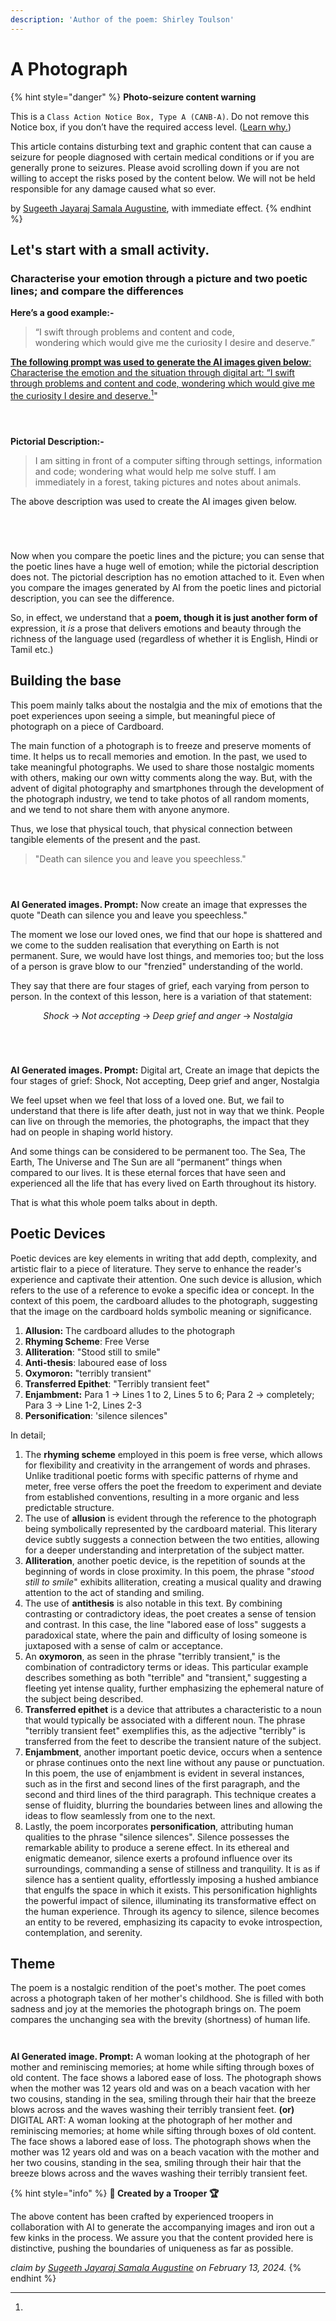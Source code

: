 ```yaml
---
description: 'Author of the poem: Shirley Toulson'
---
```


# A Photograph

{% hint style="danger" %}
**Photo-seizure content warning**

This is a `Class Action Notice Box, Type A (CANB-A)`. Do not remove this Notice box, if you don’t have the required access level. ([Learn why.](craftdocs://open?blockId=82E22F22-B1CA-4F7F-AFED-3C5B66B86947\&spaceId=34ae8ebc-d508-7305-20e2-17e06364862c))

This article contains disturbing text and graphic content that can cause a seizure for people diagnosed with certain medical conditions or if you are generally prone to seizures. Please avoid scrolling down if you are not willing to accept the risks posed by the content below. We will not be held responsible for any damage caused what so ever.

by [Sugeeth Jayaraj Samala Augustine](https://app.gitbook.com/u/9Om3tUS42vUVpNcq3eN15t09EZU2), with immediate effect.
{% endhint %}

## Let's start with a small activity.

### Characterise your emotion through a picture and two poetic lines; and compare the differences

**Here’s a good example:-**

> “I swift through problems and content and code, \
> wondering which would give me the curiosity I desire and deserve.”

[**The following prompt was used to generate the AI images given below**: Characterise the emotion and the situation through digital art: “I swift through problems and content and code, wondering which would give me the curiosity I desire and deserve.](#user-content-fn-1)[^1]"

<div>

<figure><img src="../../../../../.gitbook/assets/image (6).png" alt=""><figcaption></figcaption></figure>

 

<figure><img src="../../../../../.gitbook/assets/image (5).png" alt=""><figcaption></figcaption></figure>

 

<figure><img src="../../../../../.gitbook/assets/image (6).png" alt=""><figcaption></figcaption></figure>

</div>

**Pictorial Description:-**

> I am sitting in front of a computer sifting through settings, information and code; wondering what would help me solve stuff. I am immediately in a forest, taking pictures and notes about animals.

The above description was used to create the AI images given below.

<div>

<figure><img src="../../../../../.gitbook/assets/image (11).png" alt=""><figcaption></figcaption></figure>

 

<figure><img src="../../../../../.gitbook/assets/image (10).png" alt=""><figcaption></figcaption></figure>

 

<figure><img src="../../../../../.gitbook/assets/image (9).png" alt=""><figcaption></figcaption></figure>

 

<figure><img src="../../../../../.gitbook/assets/image (8).png" alt=""><figcaption></figcaption></figure>

</div>

Now when you compare the poetic lines and the picture; you can sense that the poetic lines have a huge well of emotion; while the pictorial description does not. The pictorial description has no emotion attached to it. Even when you compare the images generated by AI from the poetic lines and pictorial description, you can see the difference.

So, in effect, we understand that a **poem, though it is just another form of** expression, it _is_ a prose that delivers emotions and beauty through the richness of the language used (regardless of whether it is English, Hindi or Tamil etc.)

## Building the base

This poem mainly talks about the nostalgia and the mix of emotions that the poet experiences upon seeing a simple, but meaningful piece of photograph on a piece of Cardboard.

The main function of a photograph is to freeze and preserve moments of time. It helps us to recall memories and emotion. In the past, we used to take meaningful photographs. We used to share those nostalgic moments with others, making our own witty comments along the way. But, with the advent of digital photography and smartphones through the development of the photograph industry, we tend to take photos of all random moments, and we tend to not share them with anyone anymore.

Thus, we lose that physical touch, that physical connection between tangible elements of the present and the past.

> "Death can silence you and leave you speechless."

<div>

<figure><img src="../../../../../.gitbook/assets/image (14).png" alt=""><figcaption></figcaption></figure>

 

<figure><img src="../../../../../.gitbook/assets/image (13).png" alt=""><figcaption></figcaption></figure>

 

<figure><img src="../../../../../.gitbook/assets/image (12).png" alt=""><figcaption></figcaption></figure>

</div>

**AI Generated images. Prompt:** Now create an image that expresses the quote "Death can silence you and leave you speechless."

The moment we lose our loved ones, we find that our hope is shattered and we come to the sudden realisation that everything on Earth is not permanent. Sure, we would have lost things, and memories too; but the loss of a person is grave blow to our "frenzied" understanding of the world.

They say that there are four stages of grief, each varying from person to person. In the context of this lesson, here is a variation of that statement:

$$
Shock \; \longrightarrow \; Not \; accepting \; \longrightarrow \; Deep \; grief \; and \; anger \; \longrightarrow \; Nostalgia
$$

<div>

<figure><img src="../../../../../.gitbook/assets/image (15).png" alt=""><figcaption></figcaption></figure>

 

<figure><img src="../../../../../.gitbook/assets/image (16).png" alt=""><figcaption></figcaption></figure>

 

<figure><img src="../../../../../.gitbook/assets/image (17).png" alt=""><figcaption></figcaption></figure>

 

<figure><img src="../../../../../.gitbook/assets/image (18).png" alt=""><figcaption></figcaption></figure>

</div>

**AI Generated images. Prompt:** Digital art, Create an image that depicts the four stages of grief: Shock, Not accepting, Deep grief and anger, Nostalgia

We feel upset when we feel that loss of a loved one. But, we fail to understand that there is life after death, just not in way that we think. People can live on through the memories, the photographs, the impact that they had on people in shaping world history.

And some things can be considered to be permanent too. The Sea, The Earth, The Universe and The Sun are all “permanent” things when compared to our lives. It is these eternal forces that have seen and experienced all the life that has every lived on Earth throughout its history.

That is what this whole poem talks about in depth.

## Poetic Devices

Poetic devices are key elements in writing that add depth, complexity, and artistic flair to a piece of literature. They serve to enhance the reader's experience and captivate their attention. One such device is allusion, which refers to the use of a reference to evoke a specific idea or concept. In the context of this poem, the cardboard alludes to the photograph, suggesting that the image on the cardboard holds symbolic meaning or significance.

1. **Allusion:** The cardboard alludes to the photograph
2. **Rhyming Scheme**: Free Verse
3. **Alliteration**: "Stood still to smile"
4. **Anti-thesis**: laboured ease of loss
5. **Oxymoron:** "terribly transient"
6. **Transferred Epithet**: "Terribly transient feet"
7. **Enjambment:** Para 1 → Lines 1 to 2, Lines 5 to 6; Para 2 → completely; Para 3 → Line 1-2, Lines 2-3
8. **Personification**: 'silence silences"

In detail;

1. The **rhyming scheme** employed in this poem is free verse, which allows for flexibility and creativity in the arrangement of words and phrases. Unlike traditional poetic forms with specific patterns of rhyme and meter, free verse offers the poet the freedom to experiment and deviate from established conventions, resulting in a more organic and less predictable structure.
2. The use of **allusion** is evident through the reference to the photograph being symbolically represented by the cardboard material. This literary device subtly suggests a connection between the two entities, allowing for a deeper understanding and interpretation of the subject matter.
3. **Alliteration**, another poetic device, is the repetition of sounds at the beginning of words in close proximity. In this poem, the phrase "_stood still to smile_" exhibits alliteration, creating a musical quality and drawing attention to the act of standing and smiling.
4. The use of **antithesis** is also notable in this text. By combining contrasting or contradictory ideas, the poet creates a sense of tension and contrast. In this case, the line "labored ease of loss" suggests a paradoxical state, where the pain and difficulty of losing someone is juxtaposed with a sense of calm or acceptance.
5. An **oxymoron**, as seen in the phrase "terribly transient," is the combination of contradictory terms or ideas. This particular example describes something as both "terrible" and "transient," suggesting a fleeting yet intense quality, further emphasizing the ephemeral nature of the subject being described.
6. **Transferred epithet** is a device that attributes a characteristic to a noun that would typically be associated with a different noun. The phrase "terribly transient feet" exemplifies this, as the adjective "terribly" is transferred from the feet to describe the transient nature of the subject.
7. **Enjambment**, another important poetic device, occurs when a sentence or phrase continues onto the next line without any pause or punctuation. In this poem, the use of enjambment is evident in several instances, such as in the first and second lines of the first paragraph, and the second and third lines of the third paragraph. This technique creates a sense of fluidity, blurring the boundaries between lines and allowing the ideas to flow seamlessly from one to the next.
8. Lastly, the poem incorporates **personification**, attributing human qualities to the phrase "silence silences". Silence possesses the remarkable ability to produce a serene effect. In its ethereal and enigmatic demeanor, silence exerts a profound influence over its surroundings, commanding a sense of stillness and tranquility. It is as if silence has a sentient quality, effortlessly imposing a hushed ambiance that engulfs the space in which it exists. This personification highlights the powerful impact of silence, illuminating its transformative effect on the human experience. Through its agency to silence, silence becomes an entity to be revered, emphasizing its capacity to evoke introspection, contemplation, and serenity.

## Theme

The poem is a nostalgic rendition of the poet's mother. The poet comes across a photograph taken of her mother's childhood. She is filled with both sadness and joy at the memories the photograph brings on. The poem compares the unchanging sea with the brevity (shortness) of human life.

<div>

<figure><img src="../../../../../.gitbook/assets/image (19).png" alt=""><figcaption></figcaption></figure>

 

<figure><img src="../../../../../.gitbook/assets/image (20).png" alt=""><figcaption></figcaption></figure>

</div>

**AI Generated image. Prompt:** A woman looking at the photograph of her mother and reminiscing memories; at home while sifting through boxes of old content. The face shows a labored ease of loss. The photograph shows when the mother was 12 years old and was on a beach vacation with her two cousins, standing in the sea, smiling through their hair that the breeze blows across and the waves washing their terribly transient feet. **(or)** DIGITAL ART: A woman looking at the photograph of her mother and reminiscing memories; at home while sifting through boxes of old content. The face shows a labored ease of loss. The photograph shows when the mother was 12 years old and was on a beach vacation with the mother and her two cousins, standing in the sea, smiling through their hair that the breeze blows across and the waves washing their terribly transient feet.

{% hint style="info" %}
**🥇 Created by a Trooper 🏆**

The above content has been crafted by experienced troopers in collaboration with AI to generate the accompanying images and iron out a few kinks in the process. We assure you that the content provided here is distinctive, pushing the boundaries of uniqueness as far as possible.

_claim by_ [_Sugeeth Jayaraj Samala Augustine_](https://app.gitbook.com/u/9Om3tUS42vUVpNcq3eN15t09EZU2) _on February 13, 2024._
{% endhint %}

[^1]: 
